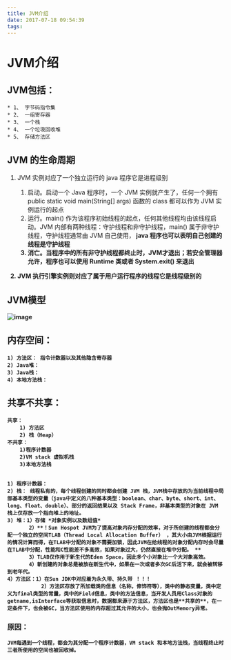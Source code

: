 ```yaml
---
title: JVM介绍
date: 2017-07-18 09:54:39
tags:
---
```




# JVM介绍

## JVM包括：
    * 1、 字节码指令集
    * 2、 一组寄存器
    * 3、 一个栈
    * 4、 一个垃圾回收堆
    * 5、 存储方法区

## JVM 的生命周期
1) JVM 实例对应了一个独立运行的 java 程序它是进程级别 
    1) 启动。启动一个 Java 程序时，一个 JVM 实例就产生了，任何一个拥有 public static void main(String[] args) 函数的 class 都可以作为 JVM 实例运行的起点 
    2) 运行。main() 作为该程序初始线程的起点，任何其他线程均由该线程启动。JVM 内部有两种线程：守护线程和非守护线程，main() 属于非守护线程，守护线程通常由 JVM 自己使用，<b> java 程序也可以表明自己创建的线程是守护线程 <b>
    3) 消亡。当程序中的所有非守护线程都终止时，JVM才退出；若安全管理器允许，程序也可以使用 Runtime 类或者 System.exit() 来退出
 
2) JVM 执行引擎实例则对应了属于用户运行程序的线程它是线程级别的

## JVM模型
![image](http://images.cnitblog.com/i/437053/201403/030952082544688.png)

## 内存空间：
    1) 方法区： 指令计数器以及其他隐含寄存器
    2) Java堆： 
    3) Java栈：
    4) 本地方法栈：


## 共享不共享：
    共享：
        1) 方法区
        2) 栈（Heap）
    不共享：
        1)程序计数器
        2)VM stack 虚拟机栈
        3)本地方法栈
    
    
    1) 程序计数器： 
    2) 栈： 线程私有的，每个线程创建的同时都会创建 JVM 栈，JVM栈中存放的为当前线程中局部基本类型的变量（java中定义的八种基本类型：boolean、char、byte、short、int、long、float、double）、部分的返回结果以及 Stack Frame，非基本类型的对象在 JVM 栈上仅存放一个指向堆上的地址。
    3) 堆：1）存储 *对象实例以及数组值*
           2）**！Sun Hospot JVM为了提高对象内存分配的效率，对于所创建的线程都会分配一个独立的空间TLAB（Thread Local Allocation Buffer） ，其大小由JVM根据运行的情况计算而得，在TLAB中分配的对象不需要加锁，因此JVM在给线程的对象分配内存时会尽量在TLAB中分配，性能和C性能差不多高效，如果对象过大，仍然直接在堆中分配。 **
           3）TLAB仅作用于新生代的Eden Space，因此多个小对象比一个大对象高效。
           4）新创建的对象总是被放在新生代中，如果在一次或者多次GC后活下来，就会被转移到老年代。
    4）方法区：1）在Sun JDK中对应着为永久带、持久带 ！！！
               2）方法区存放了所加载类的信息（名称，修饰符等），类中的静态变量，类中定义为final类型的常量，类中的Field信息，类中的方法信息，当开发人员用Class对象的getname,isInterface等获取信息时，数据都来源于方法区，方法区也是**共享的**，在一定条件下，也会被GC，当方法区使用的内存超过其允许的大小，也会抛OutMemory异常。
    
### 原因：
    JVM每遇到一个线程，都会为其分配一个程序计数器，VM stack 和本地方法栈，当线程终止时三者所使用的空间也被回收掉。
